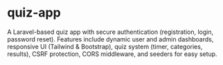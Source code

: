 # quiz-app
A Laravel-based quiz app with secure authentication (registration, login, password reset). Features include dynamic user and admin dashboards, responsive UI (Tailwind &amp; Bootstrap), quiz system (timer, categories, results), CSRF protection, CORS middleware, and seeders for easy setup.

